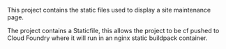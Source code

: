 This project contains the static files used to display a site maintenance page.

The project contains a Staticfile, this allows the project to be cf pushed to Cloud Foundry where it will run in an nginx static buildpack container.
